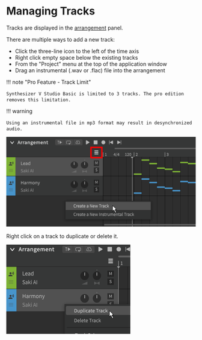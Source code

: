 # Managing Tracks

Tracks are displayed in the [arrangement](../workspace/arrangement.md) panel.

There are multiple ways to add a new track:

- Click the three-line icon to the left of the time axis
- Right click empty space below the existing tracks
- From the "Project" menu at the top of the application window
- Drag an instrumental (.wav or .flac) file into the arrangement

!!! note "Pro Feature - Track Limit"

    Synthesizer V Studio Basic is limited to 3 tracks. The pro edition removes this limitation.

!!! warning

    Using an instrumental file in mp3 format may result in desynchronized audio.

![Create a Track](/img/quickstart/new-track.png)

Right click on a track to duplicate or delete it.

![Create a Track](/img/quickstart/duplicate-track.png)